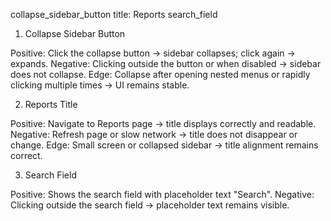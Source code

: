 collapse_sidebar_button
title: Reports
search_field


1. Collapse Sidebar Button

Positive: Click the collapse button → sidebar collapses; click again → expands.
Negative: Clicking outside the button or when disabled → sidebar does not collapse.
Edge: Collapse after opening nested menus or rapidly clicking multiple times → UI remains stable.

2. Reports Title

Positive: Navigate to Reports page → title displays correctly and readable.
Negative: Refresh page or slow network → title does not disappear or change.
Edge: Small screen or collapsed sidebar → title alignment remains correct.

3. Search Field

Positive: Shows the search field with placeholder text "Search".
Negative: Clicking outside the search field → placeholder text remains visible.